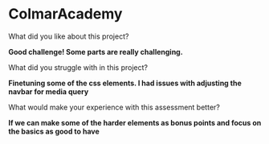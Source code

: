 # ColmarAcademy

What did you like about this project?

**Good challenge! Some parts are really challenging.**

What did you struggle with in this project?

**Finetuning some of the css elements. I had issues with adjusting the navbar for media query**

What would make your experience with this assessment better?

**If we can make some of the harder elements as bonus points and focus on the basics as good to have**


